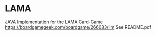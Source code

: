 # LAMA 
JAVA Implementation for the LAMA Card-Game https://boardgamegeek.com/boardgame/266083/llm
See README.pdf
